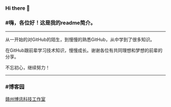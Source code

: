 ### Hi there 👋

### #嗨，各位好！这是我的readme简介。

------

从一开始的对GitHub的陌生，到慢慢的熟悉GitHub，从中学到了很多知识。

在GitHub跟前辈学习技术知识，慢慢成长。谢谢各位有共同理想和梦想的前辈的分享。

不忘初心，继续努力！

------

### #博客园

[赣州博讯科技工作室](https://www.cnblogs.com/hool/)



<!--
**hanbinjxnc/hanbinjxnc** is a ✨ _special_ ✨ repository because its `README.md` (this file) appears on your GitHub profile.

Here are some ideas to get you started:

- 🔭 I’m currently working on ...
- 🌱 I’m currently learning ...
- 👯 I’m looking to collaborate on ...
- 🤔 I’m looking for help with ...
- 💬 Ask me about ...
- 📫 How to reach me: ...
- 😄 Pronouns: ...
- ⚡ Fun fact: ...
-->
